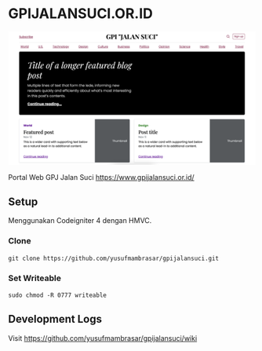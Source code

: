 # GPIJALANSUCI.OR.ID

![Screenshot1](https://github.com/yusufmambrasar/gpijalansuci/blob/main/screenshots/screenshot1.png?raw=true)

Portal Web GPJ Jalan Suci https://www.gpijalansuci.or.id/

## Setup

Menggunakan Codeigniter 4 dengan HMVC.

### Clone 

```
git clone https://github.com/yusufmambrasar/gpijalansuci.git
```

### Set Writeable

```
sudo chmod -R 0777 writeable
```

## Development Logs ##

Visit https://github.com/yusufmambrasar/gpijalansuci/wiki